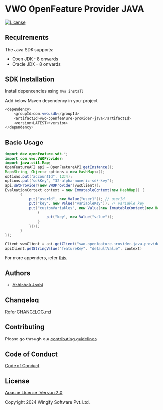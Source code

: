# VWO OpenFeature Provider JAVA

[![License](https://img.shields.io/badge/License-Apache%202.0-blue.svg)](http://www.apache.org/licenses/LICENSE-2.0)

## Requirements

The Java SDK supports:

* Open JDK - 8 onwards
* Oracle JDK - 8 onwards

## SDK Installation

Install dependencies using `mvn install`

Add below Maven dependency in your project.


```java
<dependency>
    <groupId>com.vwo.sdk</groupId>
    <artifactId>vwo-openfeature-provider-java</artifactId>
    <version>LATEST</version>
</dependency>
```

## Basic Usage
 ```java
 import dev.openfeature.sdk.*;
 import com.vwo.VWOProvider;
 import java.util.Map;
 OpenFeatureAPI api = OpenFeatureAPI.getInstance();
 Map<String, Object> options = new HashMap<>();
 options.put("accountId", 1234);
 options.put("sdkKey", "32-alpha-numeric-sdk-key");
 api.setProvider(new VWOProvider(vwoClient));
 EvaluationContext context = new ImmutableContext(new HashMap() {
        {
            put("userId", new Value("user1")); // userId
            put("key", new Value("variableKey")); // variable key
            put("customVariables", new Value(new ImmutableContext(new HashMap() {
                {
                    put("key", new Value("value"));
                }
            })));
        }
 });
 
Client vwoClient = api.getClient("vwo-openfeature-provider-java-provider");
apiClient.getStringValue("featureKey", "defaultValue", context)
 ```

For more appenders, refer [this](https://logback.qos.ch/manual/appenders.html).

## Authors

* [Abhishek Joshi](https://github.com/Abhi591)

## Changelog

Refer [CHANGELOG.md](https://github.com/wingify/vwo-openfeature-provider-java/blob/master/CHANGELOG.md)

## Contributing

Please go through our [contributing guidelines](https://github.com/wingify/vwo-openfeature-provider-java/blob/master/CONTRIBUTING.md)

## Code of Conduct

[Code of Conduct](https://github.com/wingify/vwo-openfeature-provider-java/blob/master/CODE_OF_CONDUCT.md)

## License

[Apache License, Version 2.0](https://github.com/wingify/vwo-openfeature-provider-java/blob/master/LICENSE)

Copyright 2024 Wingify Software Pvt. Ltd.

